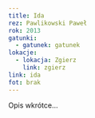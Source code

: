 ```yaml
---
title: Ida
rez: Pawlikowski Paweł
rok: 2013
gatunki: 
  - gatunek: gatunek
lokacje:
  - lokacja: Zgierz
    link: zgierz
link: ida
fot: brak
---
```

Opis wkrótce…